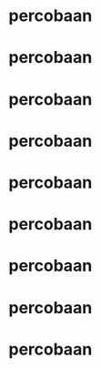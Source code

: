 # percobaan
# percobaan
# percobaan
# percobaan
# percobaan
# percobaan
# percobaan
# percobaan
# percobaan

